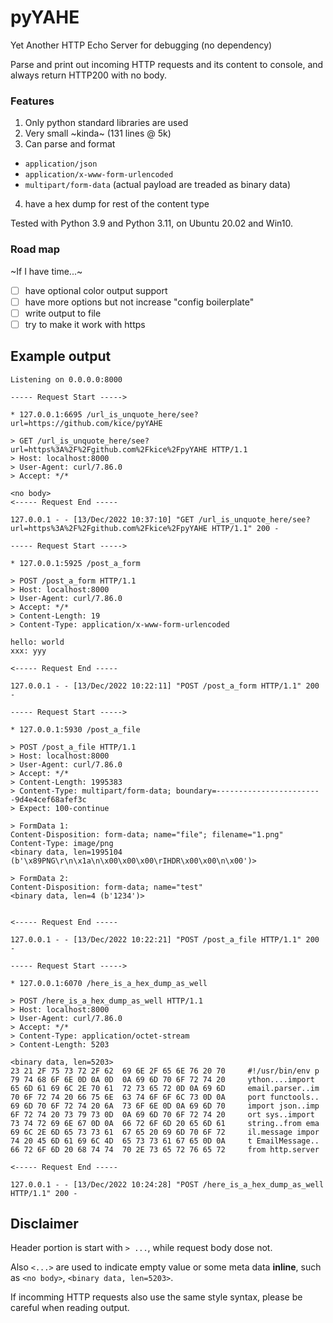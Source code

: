 # pyYAHE

Yet Another HTTP Echo Server for debugging (no dependency)

Parse and print out incoming HTTP requests and its content to console, and always return HTTP200 with no body.

### Features 

1. Only python standard libraries are used
2. Very small ~kinda~ (131 lines @ 5k)
3. Can parse and format
  + `application/json`
  + `application/x-www-form-urlencoded`
  + `multipart/form-data` (actual payload are treaded as binary data)
4. have a hex dump for rest of the content type

Tested with Python 3.9 and Python 3.11, on Ubuntu 20.02 and Win10.

### Road map

~If I have time...~

- [ ] have optional color output support
- [ ] have more options but not increase "config boilerplate"
- [ ] write output to file
- [ ] try to make it work with https

## Example output

```log
Listening on 0.0.0.0:8000

----- Request Start ----->

* 127.0.0.1:6695 /url_is_unquote_here/see?url=https://github.com/kice/pyYAHE

> GET /url_is_unquote_here/see?url=https%3A%2F%2Fgithub.com%2Fkice%2FpyYAHE HTTP/1.1
> Host: localhost:8000
> User-Agent: curl/7.86.0
> Accept: */*

<no body>
<----- Request End -----

127.0.0.1 - - [13/Dec/2022 10:37:10] "GET /url_is_unquote_here/see?url=https%3A%2F%2Fgithub.com%2Fkice%2FpyYAHE HTTP/1.1" 200 -

----- Request Start ----->

* 127.0.0.1:5925 /post_a_form

> POST /post_a_form HTTP/1.1
> Host: localhost:8000
> User-Agent: curl/7.86.0
> Accept: */*
> Content-Length: 19
> Content-Type: application/x-www-form-urlencoded

hello: world
xxx: yyy

<----- Request End -----

127.0.0.1 - - [13/Dec/2022 10:22:11] "POST /post_a_form HTTP/1.1" 200 -

----- Request Start ----->

* 127.0.0.1:5930 /post_a_file

> POST /post_a_file HTTP/1.1
> Host: localhost:8000
> User-Agent: curl/7.86.0
> Accept: */*
> Content-Length: 1995383
> Content-Type: multipart/form-data; boundary=------------------------9d4e4cef68afef3c
> Expect: 100-continue

> FormData 1:
Content-Disposition: form-data; name="file"; filename="1.png"
Content-Type: image/png
<binary data, len=1995104 (b'\x89PNG\r\n\x1a\n\x00\x00\x00\rIHDR\x00\x00\n\x00')>

> FormData 2:
Content-Disposition: form-data; name="test"
<binary data, len=4 (b'1234')>


<----- Request End -----

127.0.0.1 - - [13/Dec/2022 10:22:21] "POST /post_a_file HTTP/1.1" 200 -

----- Request Start ----->

* 127.0.0.1:6070 /here_is_a_hex_dump_as_well

> POST /here_is_a_hex_dump_as_well HTTP/1.1
> Host: localhost:8000
> User-Agent: curl/7.86.0
> Accept: */*
> Content-Type: application/octet-stream
> Content-Length: 5203

<binary data, len=5203>
23 21 2F 75 73 72 2F 62  69 6E 2F 65 6E 76 20 70     #!/usr/bin/env p
79 74 68 6F 6E 0D 0A 0D  0A 69 6D 70 6F 72 74 20     ython....import
65 6D 61 69 6C 2E 70 61  72 73 65 72 0D 0A 69 6D     email.parser..im
70 6F 72 74 20 66 75 6E  63 74 6F 6F 6C 73 0D 0A     port functools..
69 6D 70 6F 72 74 20 6A  73 6F 6E 0D 0A 69 6D 70     import json..imp
6F 72 74 20 73 79 73 0D  0A 69 6D 70 6F 72 74 20     ort sys..import
73 74 72 69 6E 67 0D 0A  66 72 6F 6D 20 65 6D 61     string..from ema
69 6C 2E 6D 65 73 73 61  67 65 20 69 6D 70 6F 72     il.message impor
74 20 45 6D 61 69 6C 4D  65 73 73 61 67 65 0D 0A     t EmailMessage..
66 72 6F 6D 20 68 74 74  70 2E 73 65 72 76 65 72     from http.server

<----- Request End -----

127.0.0.1 - - [13/Dec/2022 10:24:28] "POST /here_is_a_hex_dump_as_well HTTP/1.1" 200 -
```

## Disclaimer

Header portion is start with `> ...`, while request body dose not.

Also `<...>` are used to indicate empty value or some meta data **inline**, such as `<no body>`, `<binary data, len=5203>`.

If incomming HTTP requests also use the same style syntax, please be careful when reading output.
